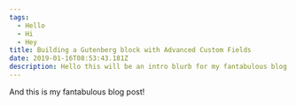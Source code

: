 ```yaml
---
tags:
  - Hello
  - Hi
  - Hey
title: Building a Gutenberg block with Advanced Custom Fields
date: 2019-01-16T08:53:43.181Z
description: Hello this will be an intro blurb for my fantabulous blog post!
---
```

And this is my fantabulous blog post!
